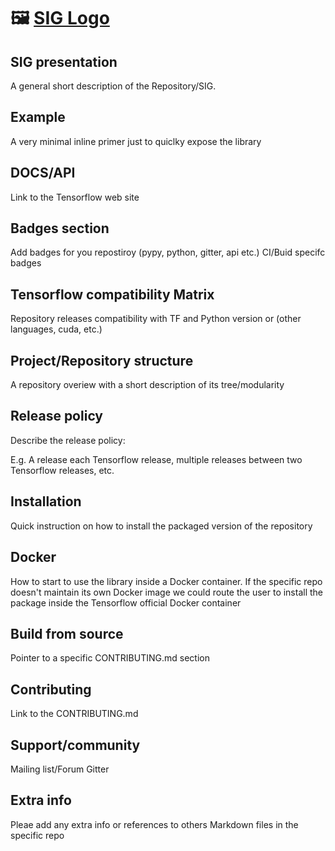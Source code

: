 
# :framed_picture: [SIG Logo](https://github.com/tensorflow/community/tree/master/sigs/logos)

## SIG presentation
A general short description of the Repository/SIG.

## Example
A very minimal inline primer just to quiclky expose the library

## DOCS/API
Link to the Tensorflow web site

## Badges section
Add badges for you repostiroy (pypy, python, gitter, api etc.) 
CI/Buid specifc badges

## Tensorflow compatibility Matrix
Repository releases compatibility with TF and Python version or (other languages, cuda, etc.)

## Project/Repository structure
A repository overiew with a short description of its tree/modularity

## Release policy
Describe the release policy:

E.g. A release each Tensorflow release, multiple releases between two Tensorflow releases, etc.

## Installation
Quick instruction on how to install the packaged version of the repository

## Docker
How to start to use the library inside a Docker container.
If the specific repo doesn't maintain its own Docker image we could route the user to install the package inside the Tensorflow official Docker container

## Build from source
Pointer to a specific CONTRIBUTING.md section

## Contributing
Link to the CONTRIBUTING.md

## Support/community
Mailing list/Forum
Gitter

## Extra info
Pleae add any extra info or references to others Markdown files in the specific repo

